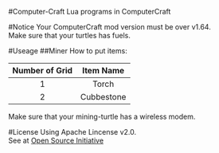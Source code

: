 #Computer-Craft
Lua programs in ComputerCraft  

#Notice
Your ComputerCraft mod version must be over v1.64.  
Make sure that your turtles has fuels.  

#Useage
##Miner
How to put items:

| Number of Grid | Item Name |
| :-----------------: | :----------------: |
| 1                   | Torch              |
| 2                   | Cubbestone         |

Make sure that your mining-turtle has a wireless modem.

#License
Using Apache Lincense v2.0.  
See at [Open Source Initiative][1]


[1]:https://opensource.org/licenses/Apache-2.0 "Apache License on Open Source Initiative"
